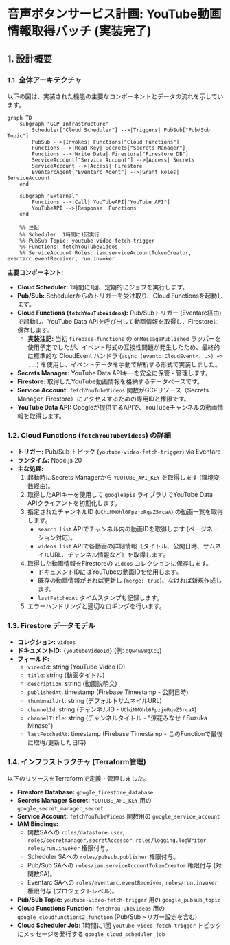 # 音声ボタンサービス計画: YouTube動画情報取得バッチ (実装完了)

## 1. 設計概要

### 1.1. 全体アーキテクチャ

以下の図は、実装された機能の主要なコンポーネントとデータの流れを示しています。

```mermaid
graph TD
    subgraph "GCP Infrastructure"
        Scheduler["Cloud Scheduler"] -->|Triggers| PubSub["Pub/Sub Topic"]
        PubSub -->|Invokes| Functions["Cloud Functions"]
        Functions -->|Read Key| Secrets["Secrets Manager"]
        Functions -->|Write Data| Firestore["Firestore DB"]
        ServiceAccount["Service Account"] -->|Access| Secrets
        ServiceAccount -->|Access| Firestore
        EventarcAgent["Eventarc Agent"] -->|Grant Roles| ServiceAccount
    end

    subgraph "External"
        Functions -->|Call| YouTubeAPI["YouTube API"]
        YouTubeAPI -->|Response| Functions
    end

    %% 注記
    %% Scheduler: 1時間に1回実行
    %% PubSub Topic: youtube-video-fetch-trigger
    %% Functions: fetchYouTubeVideos
    %% ServiceAccount Roles: iam.serviceAccountTokenCreator, eventarc.eventReceiver, run.invoker
```

**主要コンポーネント:**

- **Cloud Scheduler:** 1時間に1回、定期的にジョブを実行します。
- **Pub/Sub:** Schedulerからのトリガーを受け取り、Cloud Functionsを起動します。
- **Cloud Functions (`fetchYouTubeVideos`):** Pub/Subトリガー (Eventarc経由) で起動し、YouTube Data APIを呼び出して動画情報を取得し、Firestoreに保存します。
  - **実装注記:** 当初 `firebase-functions` の `onMessagePublished` ラッパーを使用予定でしたが、イベント形式の互換性問題が発生したため、最終的に標準的な CloudEvent ハンドラ (`async (event: CloudEvent<...>) => ...`) を使用し、イベントデータを手動で解析する形式で実装しました。
- **Secrets Manager:** YouTube Data APIキーを安全に保管・管理します。
- **Firestore:** 取得したYouTube動画情報を格納するデータベースです。
- **Service Account:** `fetchYouTubeVideos` 関数がGCPリソース（Secrets Manager, Firestore）にアクセスするための専用IDと権限です。
- **YouTube Data API:** Googleが提供するAPIで、YouTubeチャンネルの動画情報を取得します。

### 1.2. Cloud Functions (`fetchYouTubeVideos`) の詳細

- **トリガー:** Pub/Sub トピック (`youtube-video-fetch-trigger`) via Eventarc
- **ランタイム:** Node.js 20
- **主な処理:**
    1. 起動時にSecrets Managerから `YOUTUBE_API_KEY` を取得します (環境変数経由)。
    2. 取得したAPIキーを使用して `googleapis` ライブラリでYouTube Data APIクライアントを初期化します。
    3. 指定されたチャンネルID (`UChiMMOhl6FpzjoRqvZ5rcaA`) の動画一覧を取得します。
        - `search.list` APIでチャンネル内の動画IDを取得します (ページネーション対応)。
        - `videos.list` APIで各動画の詳細情報（タイトル、公開日時、サムネイルURL、チャンネル情報など）を取得します。
    4. 取得した動画情報をFirestoreの `videos` コレクションに保存します。
        - ドキュメントIDにはYouTubeの動画IDを使用します。
        - 既存の動画情報があれば更新し (`merge: true`)、なければ新規作成します。
        - `lastFetchedAt` タイムスタンプも記録します。
    5. エラーハンドリングと適切なロギングを行います。

### 1.3. Firestore データモデル

- **コレクション:** `videos`
- **ドキュメントID:** `{youtubeVideoId}` (例: `dQw4w9WgXcQ`)
- **フィールド:**
  - `videoId`: string (YouTube Video ID)
  - `title`: string (動画タイトル)
  - `description`: string (動画説明文)
  - `publishedAt`: timestamp (Firebase Timestamp - 公開日時)
  - `thumbnailUrl`: string (デフォルトサムネイルURL)
  - `channelId`: string (チャンネルID - `UChiMMOhl6FpzjoRqvZ5rcaA`)
  - `channelTitle`: string (チャンネルタイトル - "涼花みなせ / Suzuka Minase")
  - `lastFetchedAt`: timestamp (Firebase Timestamp - このFunctionで最後に取得/更新した日時)

### 1.4. インフラストラクチャ (Terraform管理)

以下のリソースをTerraformで定義・管理しました。

- **Firestore Database:** `google_firestore_database`
- **Secrets Manager Secret:** `YOUTUBE_API_KEY` 用の `google_secret_manager_secret`
- **Service Account:** `fetchYouTubeVideos` 関数用の `google_service_account`
- **IAM Bindings:**
  - 関数SAへの `roles/datastore.user`, `roles/secretmanager.secretAccessor`, `roles/logging.logWriter`, `roles/run.invoker` 権限付与。
  - Scheduler SAへの `roles/pubsub.publisher` 権限付与。
  - Pub/Sub SAへの `roles/iam.serviceAccountTokenCreator` 権限付与 (対関数SA)。
  - Eventarc SAへの `roles/eventarc.eventReceiver`, `roles/run.invoker` 権限付与 (プロジェクトレベル)。
- **Pub/Sub Topic:** `youtube-video-fetch-trigger` 用の `google_pubsub_topic`
- **Cloud Functions Function:** `fetchYouTubeVideos` 用の `google_cloudfunctions2_function` (Pub/Subトリガー設定を含む)
- **Cloud Scheduler Job:** 1時間に1回 `youtube-video-fetch-trigger` トピックにメッセージを発行する `google_cloud_scheduler_job`
